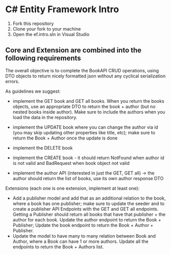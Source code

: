 # C# Entity Framework Intro

1. Fork this repository
2. Clone your fork to your machine
3. Open the ef.intro.sln in Visual Studio


## Core and Extension are combined into the following requirements

The overall objective is to complete the BookAPI CRUD operations, using DTO objects to return nicely formatted json without any cyclical serialization errors.

As guidelines we suggest:

- implement the GET book and GET all books. When you return the books objects, use an appropriate DTO to return the book + author (but no nested books inside author). Make sure to include the authors when you load the data in the repository.
- implement the UPDATE book where you can change the author via id (you may skip updating other properties like title, etc); make sure to return the Book + Author once the update is done
- implement the DELETE book
- implement the CREATE book - it should return NotFound when author id is not valid and BadRequest when book object not valid

- implement the author API (interested in just the GET, GET all) -> the author should return the list of books, use its own author response DTO


Extensions (each one is one extension, implement at least one):

- Add a publisher model and add that as an additional relation to the book, where a book has one publisher; make sure to update the seeder and to create a publisher API Endpoints with the GET and GET all endpoints. Getting a Publisher should return all books that have that publisher + the author for each book. Update the author endpoint to return the Book + Publisher; Update the book endpoint to return the Book + Author + Publisher.
- Update the model to have many to many relation between Book and Author, where a Book can have 1 or more authors. Update all the endpoints to return the Book + Authors list.


